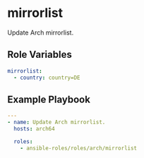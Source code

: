 # mirrorlist

Update Arch mirrorlist.


## Role Variables

```yaml
mirrorlist:
  - country: country=DE
```


## Example Playbook

```yaml
---
- name: Update Arch mirrorlist.
  hosts: arch64

  roles:
    - ansible-roles/roles/arch/mirrorlist
```
